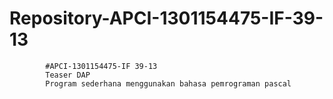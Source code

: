# Repository-APCI-1301154475-IF-39-13
            #APCI-1301154475-IF 39-13
            Teaser DAP
            Program sederhana menggunakan bahasa pemrograman pascal
            
